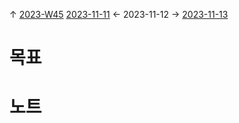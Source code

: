 
↑ [2023-W45](2023-W45.md)
[2023-11-11](2023-11-11.md) ← 2023-11-12 → [2023-11-13](2023-11-13.md)


# 목표



# 노트





